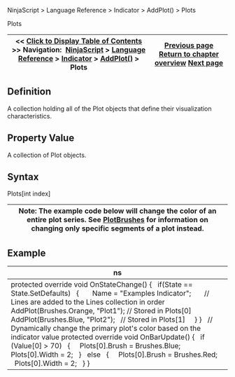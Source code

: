 ﻿
NinjaScript \> Language Reference \> Indicator \> AddPlot() \> Plots

Plots

| \<\< [Click to Display Table of Contents](plots.md) \>\> **Navigation:**     [NinjaScript](ninjascript-1.md) \> [Language Reference](language_reference_wip-1.md) \> [Indicator](indicator-1.md) \> [AddPlot()](addplot-1.md) \> Plots | [Previous page](plotbrushes-1.md) [Return to chapter overview](addplot-1.md) [Next page](barsrequiredtoplot-1.md) |
| --- | --- |
## Definition
A collection holding all of the Plot objects that define their visualization characteristics.
 
## Property Value
A collection of Plot objects.
 
## Syntax
Plots\[int index]
 

| Note: The example code below will change the color of an entire plot series. See [PlotBrushes](plotbrushes-1.md) for information on changing only specific segments of a plot instead. |
| --- |

## Example

| ns |
| --- |
| protected override void OnStateChange() {    if(State \=\= State.SetDefaults)    {        Name \= "Examples Indicator";        // Lines are added to the Lines collection in order        AddPlot(Brushes.Orange, "Plot1"); // Stored in Plots\[0]        AddPlot(Brushes.Blue, "Plot2");   // Stored in Plots\[1]      } }   // Dynamically change the primary plot's color based on the indicator value protected override void OnBarUpdate() {    if (Value\[0] \> 70)    {      Plots\[0].Brush \= Brushes.Blue;      Plots\[0].Width \= 2;    }    else    {      Plots\[0].Brush \= Brushes.Red;      Plots\[0].Width \= 2;    } } |
